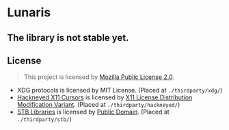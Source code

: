 # Lunaris

## The library is not stable yet.

## License

> This project is licensed by [Mozilla Public License 2.0](./LICENSE).

- XDG protocols is licensed by MIT License. (Placed at `./thirdparty/xdg/`)
- [Hackneyed X11 Cursors](https://gitlab.com/Enthymeme/hackneyed-x11-cursors) is licensed by [X11 License Distribution Modification Variant](./lunaris/thirdparty/hackneyed/LICENSE). (Placed at `./thirdparty/hackneyed/`)
- [STB Libraries](https://github.com/nothings/stb) is licensed by [Public Domain](./lunaris/thirdparty/stb/LICENSE.txt). (Placed at `./thirdparty/stb/`)
